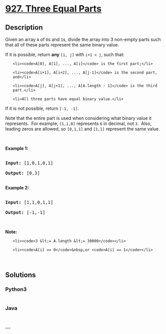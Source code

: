 # [927. Three Equal Parts](https://leetcode.com/problems/three-equal-parts)

## Description
<p>Given an array <code>A</code> of <code>0</code>s and <code>1</code>s, divide the array into 3 non-empty parts such that all of these parts represent the same binary value.</p>

<p>If it is possible, return <strong>any</strong> <code>[i, j]</code>&nbsp;with <code>i+1 &lt; j</code>, such that:</p>

<ul>
	<li><code>A[0], A[1], ..., A[i]</code> is the first part;</li>
	<li><code>A[i+1], A[i+2], ..., A[j-1]</code> is the second part, and</li>
	<li><code>A[j], A[j+1], ..., A[A.length - 1]</code> is the third part.</li>
	<li>All three parts have equal binary value.</li>
</ul>

<p>If it is not possible, return <code>[-1, -1]</code>.</p>

<p>Note that the entire part is used when considering what binary value it represents.&nbsp; For example, <code>[1,1,0]</code>&nbsp;represents <code>6</code>&nbsp;in decimal,&nbsp;not <code>3</code>.&nbsp; Also, leading zeros are allowed, so&nbsp;<code>[0,1,1]</code> and <code>[1,1]</code> represent the same value.</p>

<p>&nbsp;</p>

<p><strong>Example 1:</strong></p>

<pre>
<strong>Input: </strong><span id="example-input-1-1">[1,0,1,0,1]</span>
<strong>Output: </strong><span id="example-output-1">[0,3]</span>
</pre>

<div>
<p><strong>Example 2:</strong></p>

<pre>
<strong>Input: </strong><span id="example-input-2-1">[1,1,0,1,1]</span>
<strong>Output: </strong><span id="example-output-2">[-1,-1]</span></pre>
</div>

<p>&nbsp;</p>

<p><strong>Note:</strong></p>

<ol>
	<li><code>3 &lt;= A.length &lt;= 30000</code></li>
	<li><code>A[i] == 0</code>&nbsp;or <code>A[i] == 1</code></li>
</ol>

<div>
<div>&nbsp;</div>
</div>


## Solutions


### Python3

```python

```

### Java

```java

```

### ...
```

```
